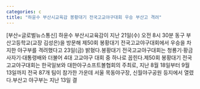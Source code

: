 ```yaml
---
categories: c
title: "하윤수 부산시교육감 봉황대기 전국고교야구대회 우승 부산고 격려"
---
```

[부산=글로벌뉴스통신] 하윤수 부산시교육감이 지난 21일(수) 오전 8시 30분 동구 부산고등학교(교장 김성은)을 방문해 제50회 봉황대기 전국고교야구대회에서 우승을 차지한 야구부를 격려했다고 23일(금) 밝혔다.봉황대기 전국고교야구대회는 청룡기·황금사자기·대통령배와 더불어 4대 고교야구 대회 중 하나로 꼽힌다.제50회 봉황대기 전국고교야구대회는 한국일보와 대한야구소프트볼협회의 주최로, 지난 8월 18일부터 9월 13일까지 전국 87개 팀이 참가한 가운데 서울 목동야구장, 신월야구공원 등지에서 열렸다.부산고 야구부는 지난 13일 결
